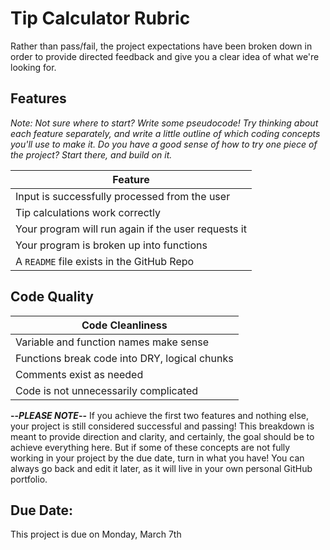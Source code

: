 
# Tip Calculator Rubric


Rather than pass/fail, the project expectations have been broken down in order to provide directed feedback and give you a clear idea of what we're looking for.



## Features

_Note: Not sure where to start? Write some pseudocode! Try thinking about each feature separately, and write a little outline of which coding concepts you'll use to make it. Do you have a good sense of how to try one piece of the project? Start there, and build on it._


| Feature |
| ------- |
| Input is successfully processed from the user |
| Tip calculations work correctly |
| Your program will run again if the user requests it |
| Your program is broken up into functions |
| A `README` file exists in the GitHub Repo |


## Code Quality

| Code Cleanliness |
| -------------- |
| Variable and function names make sense |
| Functions break code into DRY, logical chunks |
| Comments exist as needed |
| Code is not unnecessarily complicated |



**--*PLEASE NOTE*--** If you achieve the first two features and nothing else, your project is still considered successful and passing! This breakdown is meant to provide direction and clarity, and certainly, the goal should be to achieve everything here. But if some of these concepts are not fully working in your project by the due date, turn in what you have! You can always go back and edit it later, as it will live in your own personal GitHub portfolio.


## Due Date:

This project is due on Monday, March 7th
